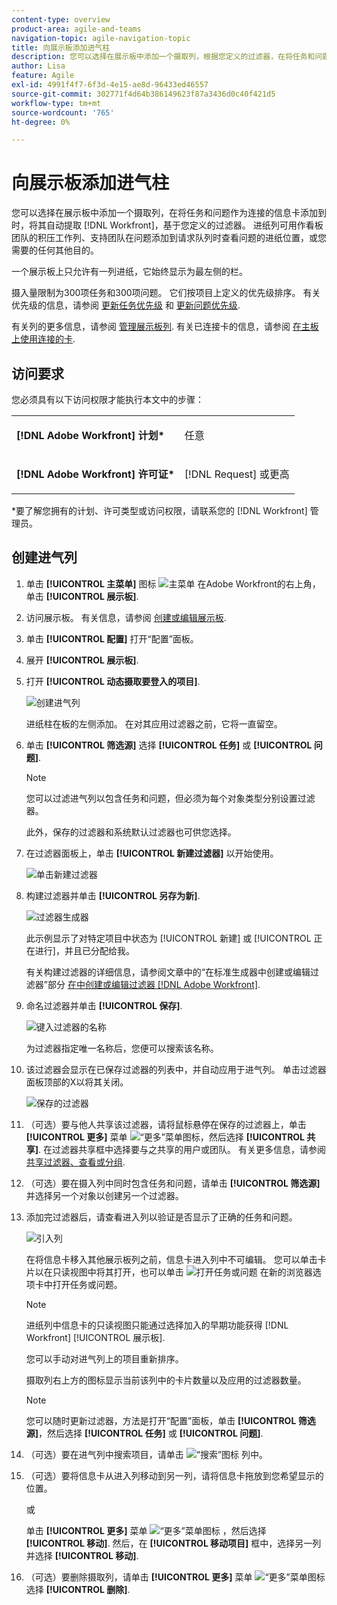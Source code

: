 ```yaml
---
content-type: overview
product-area: agile-and-teams
navigation-topic: agile-navigation-topic
title: 向展示板添加进气柱
description: 您可以选择在展示板中添加一个摄取列，根据您定义的过滤器，在将任务和问题添加到Workfront中时，将其自动作为连接的卡片提取。
author: Lisa
feature: Agile
exl-id: 4991f4f7-6f3d-4e15-ae8d-96433ed46557
source-git-commit: 302771f4d64b386149623f87a3436d0c40f421d5
workflow-type: tm+mt
source-wordcount: '765'
ht-degree: 0%

---
```


# 向展示板添加进气柱

您可以选择在展示板中添加一个摄取列，在将任务和问题作为连接的信息卡添加到时，将其自动提取 [!DNL Workfront]，基于您定义的过滤器。 进纸列可用作看板团队的积压工作列、支持团队在问题添加到请求队列时查看问题的进纸位置，或您需要的任何其他目的。

一个展示板上只允许有一列进纸，它始终显示为最左侧的栏。

摄入量限制为300项任务和300项问题。 它们按项目上定义的优先级排序。 有关优先级的信息，请参阅 [更新任务优先级](/help/quicksilver/manage-work/tasks/task-information/task-priority.md) 和 [更新问题优先级](/help/quicksilver/manage-work/issues/issue-information/update-issue-priority.md).

有关列的更多信息，请参阅 [管理展示板列](/help/quicksilver/agile/get-started-with-boards/manage-board-columns.md). 有关已连接卡的信息，请参阅 [在主板上使用连接的卡](/help/quicksilver/agile/get-started-with-boards/connected-cards.md).

## 访问要求

您必须具有以下访问权限才能执行本文中的步骤：

<table style="table-layout:auto"> 
 <col> 
 </col> 
 <col> 
 </col> 
 <tbody> 
  <tr> 
   <td role="rowheader"><strong>[!DNL Adobe Workfront] 计划*</strong></td> 
   <td> <p>任意</p> </td> 
  </tr> 
  <tr> 
   <td role="rowheader"><strong>[!DNL Adobe Workfront] 许可证*</strong></td> 
   <td> <p>[!DNL Request] 或更高</p> </td> 
  </tr> 
 </tbody> 
</table>

&#42;要了解您拥有的计划、许可类型或访问权限，请联系您的 [!DNL Workfront] 管理员。

## 创建进气列

1. 单击 **[!UICONTROL 主菜单]** 图标 ![主菜单](assets/main-menu-icon.png) 在Adobe Workfront的右上角，单击 **[!UICONTROL 展示板]**.
1. 访问展示板。 有关信息，请参阅 [创建或编辑展示板](../../agile/get-started-with-boards/create-edit-board.md).
1. 单击 **[!UICONTROL 配置]** 打开“配置”面板。
1. 展开 **[!UICONTROL 展示板]**.
1. 打开 **[!UICONTROL 动态摄取要登入的项目]**.

   ![创建进气列](assets/create-intake-column2.png)

   进纸柱在板的左侧添加。 在对其应用过滤器之前，它将一直留空。

1. 单击 **[!UICONTROL 筛选源]** 选择 **[!UICONTROL 任务]** 或 **[!UICONTROL 问题]**.

   >[!NOTE]
   >
   >您可以过滤进气列以包含任务和问题，但必须为每个对象类型分别设置过滤器。
   >
   >此外，保存的过滤器和系统默认过滤器也可供您选择。

1. 在过滤器面板上，单击 **[!UICONTROL 新建过滤器]** 以开始使用。

   ![单击新建过滤器](assets/intake-filter-dialog5.png)

1. 构建过滤器并单击 **[!UICONTROL 另存为新]**.

   ![过滤器生成器](assets/intake-filter-dialog6.png)

   此示例显示了对特定项目中状态为 [!UICONTROL 新建] 或 [!UICONTROL 正在进行]，并且已分配给我。

   有关构建过滤器的详细信息，请参阅文章中的“在标准生成器中创建或编辑过滤器”部分 [在中创建或编辑过滤器 [!DNL Adobe Workfront]](/help/quicksilver/reports-and-dashboards/reports/reporting-elements/create-filters.md).

1. 命名过滤器并单击 **[!UICONTROL 保存]**.

   ![键入过滤器的名称](assets/intake-filter-dialog7.png)

   为过滤器指定唯一名称后，您便可以搜索该名称。

1. 该过滤器会显示在已保存过滤器的列表中，并自动应用于进气列。 单击过滤器面板顶部的X以将其关闭。

   ![保存的过滤器](assets/intake-filter-dialog8.png)

1. （可选）要与他人共享该过滤器，请将鼠标悬停在保存的过滤器上，单击 **[!UICONTROL 更多]** 菜单 ![“更多”菜单图标](assets/more-icon-spectrum.png)，然后选择 **[!UICONTROL 共享]**. 在过滤器共享框中选择要与之共享的用户或团队。 有关更多信息，请参阅 [共享过滤器、查看或分组](/help/quicksilver/reports-and-dashboards/reports/reporting-elements/share-filter-view-grouping.md).
1. （可选）要在摄入列中同时包含任务和问题，请单击 **[!UICONTROL 筛选源]** 并选择另一个对象以创建另一个过滤器。
1. 添加完过滤器后，请查看进入列以验证是否显示了正确的任务和问题。

   ![引入列](assets/intake-column-added3.png)

   在将信息卡移入其他展示板列之前，信息卡进入列中不可编辑。 您可以单击卡片以在只读视图中将其打开，也可以单击 ![打开任务或问题](assets/boards-launch-icon.png) 在新的浏览器选项卡中打开任务或问题。

   >[!NOTE]
   >
   >进纸列中信息卡的只读视图只能通过选择加入的早期功能获得 [!DNL Workfront] [!UICONTROL 展示板].

   您可以手动对进气列上的项目重新排序。

   摄取列右上方的图标显示当前该列中的卡片数量以及应用的过滤器数量。

   >[!NOTE]
   >
   >您可以随时更新过滤器，方法是打开“配置”面板，单击 **[!UICONTROL 筛选源]**，然后选择 **[!UICONTROL 任务]** 或 **[!UICONTROL 问题]**.

1. （可选）要在进气列中搜索项目，请单击 ![“搜索”图标](assets/search-icon.png) 列中。
1. （可选）要将信息卡从进入列移动到另一列，请将信息卡拖放到您希望显示的位置。

   或

   单击 **[!UICONTROL 更多]** 菜单 ![“更多”菜单图标](assets/more-icon-spectrum.png) ，然后选择 **[!UICONTROL 移动]**. 然后，在 **[!UICONTROL 移动项目]** 框中，选择另一列并选择 **[!UICONTROL 移动]**.

1. （可选）要删除摄取列，请单击 **[!UICONTROL 更多]** 菜单 ![“更多”菜单图标](assets/more-icon-spectrum.png) 选择 **[!UICONTROL 删除]**.
